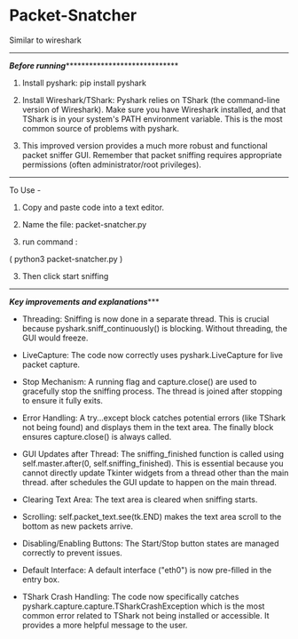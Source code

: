 # Packet-Snatcher
Similar to wireshark
_______________________________________________________________________________________________________________

*************************Before running******************************************************

1) Install pyshark: pip install pyshark

2) Install Wireshark/TShark: Pyshark relies on TShark (the command-line version of Wireshark). Make sure you have Wireshark installed, and that TShark is in your system's PATH environment variable. This is the most common source of problems with pyshark.
   
3) This improved version provides a much more robust and functional packet sniffer GUI.  Remember that packet sniffing requires appropriate permissions (often administrator/root privileges).
_______________________________________________________________________________________________
To Use - 

1) Copy and paste code into a text editor.

2) Name the file: packet-snatcher.py

3) run command :

( python3 packet-snatcher.py )

3) Then click start sniffing
______________________________________________________________________________________________________________

***********************Key improvements and explanations**************************

* Threading:  Sniffing is now done in a separate thread. This is crucial because pyshark.sniff_continuously() is blocking. Without threading, the GUI would freeze.

* LiveCapture: The code now correctly uses pyshark.LiveCapture for live packet capture.

* Stop Mechanism: A running flag and capture.close() are used to gracefully stop the sniffing process.  The thread is joined after stopping to ensure it fully exits.

* Error Handling: A try...except block catches potential errors (like TShark not being found) and displays them in the text area.  The finally block ensures capture.close() is always called.

* GUI Updates after Thread: The sniffing_finished function is called using self.master.after(0, self.sniffing_finished). This is essential because you cannot directly update Tkinter widgets from a thread other than the main thread. after schedules the GUI update to happen on the main thread.

* Clearing Text Area: The text area is cleared when sniffing starts.

* Scrolling: self.packet_text.see(tk.END) makes the text area scroll to the bottom as new packets arrive.

* Disabling/Enabling Buttons: The Start/Stop button states are managed correctly to prevent issues.

* Default Interface:  A default interface ("eth0") is now pre-filled in the entry box.

* TShark Crash Handling: The code now specifically catches pyshark.capture.capture.TSharkCrashException which is the most common error related to TShark not being installed or accessible. It provides a more helpful message to the user.
